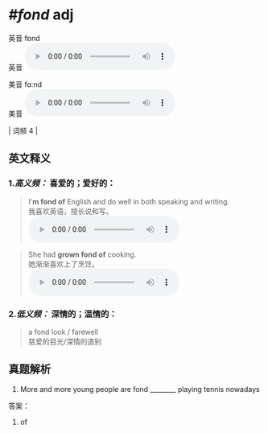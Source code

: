 # ***\#fond*** adj
英音 fɒnd  
英音
<audio src="./media/fond-B.aac" controls="controls"></audio>

美音 fɑːnd  
美音
<audio src="./media/fond.aac" controls="controls"></audio>



| 词频 4 |  

英文释义
---
### 1.*高义频：* **喜爱的；爱好的：**  

 > I'**m fond of** English and do well in both speaking and writing.  
 > 我喜欢英语，擅长说和写。    
<audio src="./media/fond-1.aac" controls="controls"></audio>

 > She had **grown fond of** cooking.  
 > 她渐渐喜欢上了烹饪。    
<audio src="./media/fond-2.aac" controls="controls"></audio>

### 2.*低义频：* **深情的；温情的：**  

 > a fond look / farewell  
 > 慈爱的目光/深情的道别    


真题解析
---
1. More and more young people are fond ________ playing tennis nowadays  

答案：
1. of  

